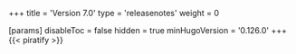 +++
title = 'Version 7.0'
type = 'releasenotes'
weight = 0

[params]
  disableToc = false
  hidden = true
  minHugoVersion = '0.126.0'
+++
{{< piratify >}}
